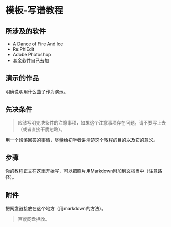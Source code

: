 # 模板-写谱教程

## 所涉及的软件

- A Dance of Fire And Ice
- Re:PhiEdit
- Adobe Photoshop
- 其余软件自己去加

## 演示的作品

明确说明用什么曲子作为演示。

## 先决条件

> 应该写明先决条件的注意事项，如果这个注意事项存在问题，请不要写上去（或者直接干脆忽略）。

用一个段落回答的事情，尽量给初学者讲清楚这个教程的目的以及它的意义。

## 步骤

你的教程正文在这里开始写，可以把照片用Markdown附加到文档当中（注意路径）。

## 附件

把网盘链接放在这个地方（用markdown的方法）。

> 百度网盘拒收。